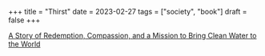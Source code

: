 +++
title = "Thirst"
date = 2023-02-27
tags = ["society", "book"]
draft = false
+++

[A Story of Redemption, Compassion, and a Mission to Bring Clean Water to the World](https://www.goodreads.com/book/show/37588710-thirst)
